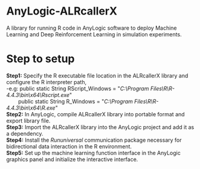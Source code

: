 # AnyLogic-ALRcallerX
A library for running R code in AnyLogic software to deploy Machine Learning and Deep Reinforcement Learning in simulation experiments.
# Step to setup
**Step1:** Specify the R executable file location in the ALRcallerX library and configure the R interpreter path, <br>
-e.g: public static String RScript_Windows = "*C:\\Program Files\\R\\R-4.4.3\\bin\\x64\\Rscript.exe*"<br>
      &nbsp;&nbsp;&nbsp;&nbsp;&nbsp;&nbsp;&nbsp;&nbsp;public static String R_Windows = "*C:\\Program Files\\R\\R-4.4.3\\bin\\x64\\R.exe*"<br>
**Step2:** In AnyLogic, compile ALRcallerX library into portable format and export library file.<br>
**Step3:** Import the ALRcallerX library into the AnyLogic project and add it as a dependency.<br>
**Step4:** Install the *Rununiversal* communication package necessary for bidirectional data interaction in the R environment.<br>
**Step5:** Set up the machine learning function interface in the AnyLogic graphics panel and initialize the interactive interface.<br>
